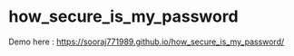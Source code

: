 # how_secure_is_my_password


Demo here : https://sooraj771989.github.io/how_secure_is_my_password/

